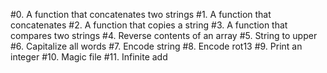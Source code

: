 #0. A function that concatenates two strings
#1. A function that concatenates
#2. A function that copies a string
#3. A function that compares two strings
#4. Reverse contents of an array
#5. String to upper
#6. Capitalize all words
#7. Encode string
#8. Encode rot13
#9. Print an integer
#10. Magic file
#11. Infinite add
